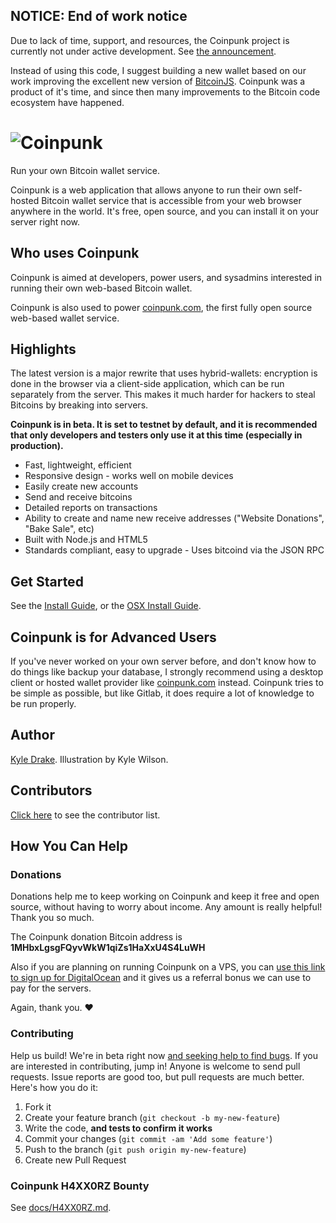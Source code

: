 ## NOTICE: End of work notice

Due to lack of time, support, and resources, the Coinpunk project is currently not under active development. See [the announcement](http://coinpunkblog.neocities.org).

Instead of using this code, I suggest building a new wallet based on our work improving the excellent new version of [BitcoinJS](https://github.com/bitcoinjs/bitcoinjs-lib). Coinpunk was a product of it's time, and since then many improvements to the Bitcoin code ecosystem have happened.

# ![Coinpunk](http://i.imgur.com/m1diPkP.png)

Run your own Bitcoin wallet service.

Coinpunk is a web application that allows anyone to run their own self-hosted Bitcoin wallet service that is accessible from your web browser anywhere in the world. It's free, open source, and you can install it on your server right now.

## Who uses Coinpunk

Coinpunk is aimed at developers, power users, and sysadmins interested in running their own web-based Bitcoin wallet.

Coinpunk is also used to power [coinpunk.com](https://coinpunk.com), the first fully open source web-based wallet service.

## Highlights

The latest version is a major rewrite that uses hybrid-wallets: encryption is done in the browser via a client-side application, which can be run separately from the server. This makes it much harder for hackers to steal Bitcoins by breaking into servers.

**Coinpunk is in beta. It is set to testnet by default, and it is recommended that only developers and testers only use it at this time (especially in production).**

* Fast, lightweight, efficient
* Responsive design - works well on mobile devices
* Easily create new accounts
* Send and receive bitcoins
* Detailed reports on transactions
* Ability to create and name new receive addresses ("Website Donations", "Bake Sale", etc)
* Built with Node.js and HTML5
* Standards compliant, easy to upgrade - Uses bitcoind via the JSON RPC

## Get Started

See the [Install Guide](docs/INSTALL.md), 
or the [OSX Install Guide](docs/INSTALL-OSX.md).

## Coinpunk is for Advanced Users

If you've never worked on your own server before, and don't know how to do things like backup your database, I strongly recommend using a desktop client or hosted wallet provider like [coinpunk.com](https://coinpunk.com) instead. Coinpunk tries to be simple as possible, but like Gitlab, it does require a lot of knowledge to be run properly.

## Author

[Kyle Drake](http://kyledrake.net). Illustration by Kyle Wilson.

## Contributors

[Click here](https://github.com/kyledrake/coinpunk/graphs/contributors) to see the contributor list.

## How You Can Help

### Donations

Donations help me to keep working on Coinpunk and keep it free and open source, without having to worry about income. Any amount is really helpful! Thank you so much.

The Coinpunk donation Bitcoin address is **1MHbxLgsgFQyvWkW1qiZs1HaXxU4S4LuWH**

Also if you are planning on running Coinpunk on a VPS, you can [use this link to sign up for DigitalOcean](https://www.digitalocean.com/?refcode=4be99ecc05b4) and it gives us a referral bonus we can use to pay for the servers.

Again, thank you. :heart:

### Contributing

Help us build! We're in beta right now [and seeking help to find bugs](http://coinpunk.org/beta.html). If you are interested in contributing, jump in! Anyone is welcome to send pull requests. Issue reports are good too, but pull requests are much better. Here's how you do it:

1. Fork it
2. Create your feature branch (`git checkout -b my-new-feature`)
3. Write the code, **and tests to confirm it works**
4. Commit your changes (`git commit -am 'Add some feature'`)
5. Push to the branch (`git push origin my-new-feature`)
6. Create new Pull Request

### Coinpunk H4XX0RZ Bounty

See [docs/H4XX0RZ.md](docs/H4XX0RZ.md).
